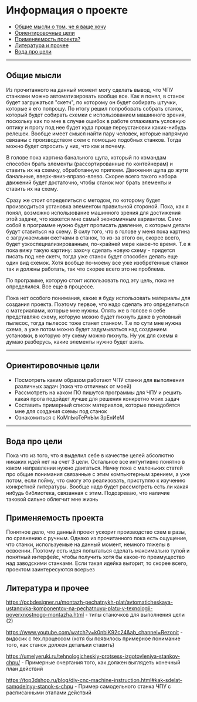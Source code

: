 # Информация о проекте
- [Общие мысли о том, че я ваще хочу](#Общие-мысли)
- [Ориентировочные цели](#Ориентировочные-цели)
- [Применяемость проекта?](#Применяемость-проекта)
- [Литература и прочее](#Литература-и-прочее)
- [Вода про цели](#Вода-про-цели)

---

## Общие мысли 
Из прочитанного на данный момент могу сделать вывод, что ЧПУ станками можно автоматизировать вообще все. Как я понял, в станок будет загружаться "скетч", по которому он будет собирать штучки, которые я его попрошу. По итогу решил попробовать собрать станок, который будет собирать схемки с использованием машинного зрения, поскольку как по мне в случае ошибок в работе отлаживать условную оптику и прогу под нее будет куда проще переустановки каких-нибудь релешек. Вообще имеет смысл найти пару человек, которые напрямую связаны с производством схем с помощью подобных станков. Тогда можно будет спросить у них, что как и почему.

В голове пока картина банального щупа, который по командам способен брать элементы (рассортированные по контейнерам) и ставить их на схемку, обработанную припоем. Движения щупа до жути банальные, вверх-вниз-вправо-влево. Скорее всего такого набора движений будет достаточно, чтобы станок мог брать элементы и ставить их на схему.

Сразу же стоит определиться с методом, по которому будет производиться установка элементом правильной стороной. Пока, как я понял, возможно использование машинного зрения для достижения этой задачи, что кажется мне самый экономичным вариантом. Само собой в программе нужно будет прописать давление, с которым детали будут ставиться на схему. В силу того, что в голове у меня пока картина с загружаемыми скетчами в станок, то из-за этого он, скорее всего, будет узкоспециализированным, по-крайней мере какое-то время. Т.е я пока вижу такую картину: захочу сделать новую схему - придется писать под нее скетч, тогда уже станок будет способен делать еще один вид схемок. Хотя вообще по-моему все уже изобретенные станки так и должны работать, так что скорее всего это не проблема.

По программе, которую стоит использовать под эту цель, пока не определился. Все еще в процессе. 

Пока нет особого понимания, какие я буду использовать материалы для создания проекта. Поэтому первое, что надо сделать это определиться с материалами, которые мне нужны. Опять же в голове я себе представляю схему, которую можно будет пихнуть даже в условный пылесос, тогда пылесос тоже станет станком. Т.е по сути мне нужна схема, а уже потом можно будет задумываться над созданием установки, в которую эту схему можно пихнуть. Ну уж для схемы я думаю разберусь, какие элементы нужно будет взять.
 
--- 

## Ориентировочные цели
- Посмотреть каким образом работают ЧПУ станки для выполнения различных задач (пока что отличных от моей)
- Рассмотреть на каком ПО пишутся программы для ЧПУ и решить какая прога подойдет лучше для решения конкретно моих задач
- Составить примерный список материалов, которые понадобятся мне для создания схемы под станок
- Ознакомиться с КоМпЬюТеРнЫм ЗрЕнИеМ

---

## Вода про цели
Пока что из того, что я выделил себе в качестве целей абсолютно никаких идей нет на счет 3 цели. Остальное все интуитивно понятно в каком направлении нужно двигаться. Начну пока с маленьких статей про общие понимания связанные с этим компьютерным зрением, а уже потом, если пойму, что смогу это реализовать, приступлю к изучению конкретной литературы. Вообще надо будет рассмотреть есть ли какая нибудь библиотека, связанная с этим. Подозреваю, что наличие таковой сильно облегчит мне жизнь


## Применяемость проекта
Понятное дело, что данный проект ускорит производство схем в разы, по сравнению с ручным. Однако из прочитанного пока есть ощущение, что станки, используемые на данный момент, немного тяжелы в освоении. Поэтому есть идея попытаться сделать максимально тупой и понятный интерфейс, чтобы получить хотя бы какое-то преимущество над заводскими станками. Если такая идейка выгорит, то скорее всего, проектом заинтересуются всерьез

## Литература и прочее
https://pcbdesigner.ru/montazh-pechatnykh-plat/avtomaticheskaya-ustanovka-komponentov-na-pechatnuyu-platu-v-texnologii-poverxnostnogo-montazha.html - типы станочков для выполнения цели (2)

https://www.youtube.com/watch?v=k0nbiK92c24&ab_channel=Rezonit - видосик с тех.процессом (хотя бы появилось примерное понимание того, как станок должен детальки ставить)

https://umelyeruki.ru/tehnologicheskiy-protsess-izgotovleniya-stankov-chpu/ - Примерные очертания того, как должен выглядеть конечный план действий

https://top3dshop.ru/blog/diy-cnc-machine-instruction.html#kak-sdelat-samodelnyy-stanok-s-chpu - Пример самодельного станка ЧПУ с расписанными этапами действий
